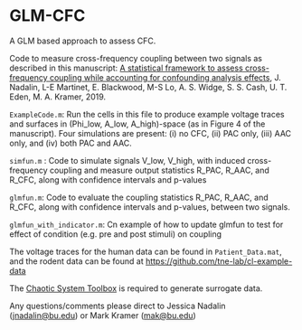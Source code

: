 # GLM-CFC
A GLM based approach to assess CFC.

Code to measure cross-frequency coupling between two signals as described in this manuscript: 
[A statistical framework to assess cross-frequency coupling while accounting for confounding analysis effects](https://www.biorxiv.org/content/10.1101/519470v2), J. Nadalin, L-E Martinet, E. Blackwood, M-S Lo, A. S. Widge, S. S. Cash, U. T. Eden, M. A. Kramer, 2019.

`ExampleCode.m`: Run the cells in this file to produce example voltage traces and surfaces in (Phi_low, A_low, A_high)-space (as in Figure 4 of the manuscript). Four simulations are present: (i) no CFC, (ii) PAC only, (iii) AAC only, and (iv) both PAC and AAC.

`simfun.m` : Code to simulate signals V_low, V_high, with induced cross-frequency coupling and measure output statistics R_PAC, R_AAC, and R_CFC, along with confidence intervals and p-values

`glmfun.m`: Code to evaluate the coupling statistics R_PAC, R_AAC, and R_CFC, along with confidence intervals and p-values, between two signals.

`glmfun_with_indicator.m`: Cn example of how to update glmfun to test for effect of condition (e.g. pre and post stimuli) on coupling

The voltage traces for the human data can be found in `Patient_Data.mat`, and the rodent data can be found at https://github.com/tne-lab/cl-example-data

The [Chaotic System Toolbox](https://www.mathworks.com/matlabcentral/fileexchange/1597-chaotic-systems-toolbox) is required to generate surrogate data.

Any questions/comments please direct to Jessica Nadalin (jnadalin@bu.edu) or Mark Kramer (mak@bu.edu)

